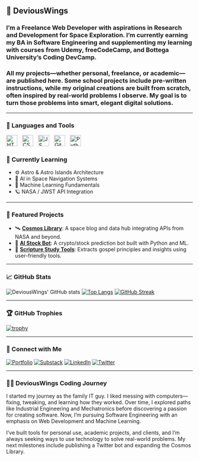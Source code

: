## 💾 DeviousWings

<h3>I’m a Freelance Web Developer with aspirations in Research and Development for Space Exploration. I’m currently earning my BA in Software Engineering and supplementing my learning with courses from Udemy, freeCodeCamp, and Bottega University’s Coding DevCamp.</h3>

<h3>All my projects—whether personal, freelance, or academic—are published here. Some school projects include pre-written instructions, while my original creations are built from scratch, often inspired by real-world problems I observe. My goal is to turn those problems into smart, elegant digital solutions.</h3>

---

### 🧰 Languages and Tools

<img align="left" alt="HTML5" width="30px" style="padding-right:10px;" src="https://cdn.jsdelivr.net/gh/devicons/devicon/icons/html5/html5-original.svg" />          
<img align="left" alt="CSS3" width="30px" style="padding-right:10px;" src="https://cdn.jsdelivr.net/gh/devicons/devicon/icons/css3/css3-original.svg" />          
<img align="left" alt="JS" width="30px" style="padding-right:10px;" src="https://cdn.jsdelivr.net/gh/devicons/devicon/icons/javascript/javascript-original.svg" />
<img align="left" alt="Git" width="30px" style="padding-right:10px;" src="https://cdn.jsdelivr.net/gh/devicons/devicon/icons/git/git-original.svg" />          
<img align="left" alt="Python" width="30px" style="padding-right:10px;" src="https://cdn.jsdelivr.net/gh/devicons/devicon/icons/python/python-original.svg" />
<br />

#

### 🧠 Currently Learning

- ⚙️ Astro & Astro Islands Architecture
- 📡 AI in Space Navigation Systems
- 🧠 Machine Learning Fundamentals
- 🪐 NASA / JWST API Integration

---

### 🚀 Featured Projects

- 🛰️ [**Cosmos Library**](https://github.com/DeviousWings/CosmosSite): A space blog and data hub integrating APIs from NASA and beyond.
- 🧠 [**AI Stock Bot**](https://github.com/DeviousWings/AI-Stock-Bot): A crypto/stock prediction bot built with Python and ML.
- 📘 [**Scripture Study Tools**](https://github.com/DeviousWings/Scripture-Study-Tools): Extracts gospel principles and insights using user-friendly tools.

---

### 📈 GitHub Stats

![DeviousWings' GitHub stats](https://github-readme-stats.vercel.app/api?username=DeviousWings&show_icons=true&theme=tokyonight)
[![Top Langs](https://github-readme-stats.vercel.app/api/top-langs/?username=DeviousWings&layout=compact&theme=tokyonight)](https://github.com/anuraghazra/github-readme-stats)
[![GitHub Streak](https://streak-stats.demolab.com?user=DeviousWings&theme=tokyonight&hide_border=true)](https://git.io/streak-stats)

---

### 🏆 GitHub Trophies

[![trophy](https://github-profile-trophy.vercel.app/?username=DeviousWings&theme=onedark&column=4&margin-w=15&margin-h=15)](https://github.com/ryo-ma/github-profile-trophy)

---

### 🔗 Connect with Me

[![Portfolio](https://img.shields.io/badge/Portfolio-000?style=for-the-badge&logo=vercel&logoColor=white)](https://your-portfolio-link.com)
[![Substack](https://img.shields.io/badge/Substack-orange?style=for-the-badge&logo=substack&logoColor=white)](https://your-substack-link.com)
[![LinkedIn](https://img.shields.io/badge/LinkedIn-0A66C2?style=for-the-badge&logo=linkedin&logoColor=white)](https://www.linkedin.com/in/your-profile)
[![Twitter](https://img.shields.io/badge/Twitter-1DA1F2?style=for-the-badge&logo=twitter&logoColor=white)](https://twitter.com/yourhandle)

---

<h3>👨‍💻 DeviousWings Coding Journey</h3>

I started my journey as the family IT guy. I liked messing with computers—fixing, tweaking, and learning how they worked. Over time, I explored paths like Industrial Engineering and Mechatronics before discovering a passion for creating software. Now, I’m pursuing Software Engineering with an emphasis on Web Development and Machine Learning.

I’ve built tools for personal use, academic projects, and clients, and I’m always seeking ways to use technology to solve real-world problems. My next milestones include publishing a Twitter bot and expanding the Cosmos Library.

</details>
